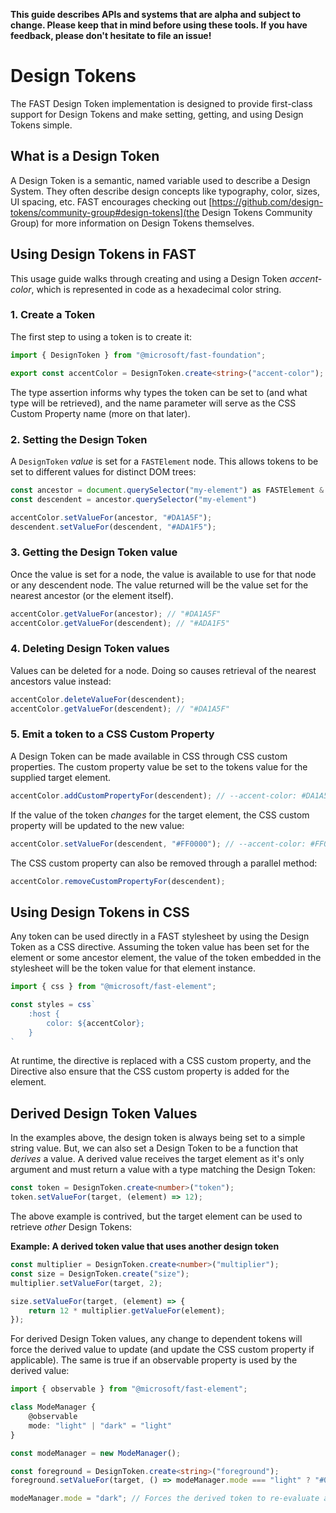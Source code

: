 **This guide describes APIs and systems that are alpha and subject to change. Please keep that in mind before using these tools. If you have feedback, please don't hesitate to file an issue!**

# Design Tokens
The FAST Design Token implementation is designed to provide first-class support for Design Tokens and make setting, getting, and using Design Tokens simple.

## What is a Design Token
A Design Token is a semantic, named variable used to describe a Design System. They often describe design concepts like typography, color, sizes, UI spacing, etc. FAST encourages checking out [https://github.com/design-tokens/community-group#design-tokens](the Design Tokens Community Group) for more information on Design Tokens themselves.

## Using Design Tokens in FAST
This usage guide walks through creating and using a Design Token *accent-color*, which is represented in code as a hexadecimal color string.

### 1. Create a Token
The first step to using a token is to create it:

```ts
import { DesignToken } from "@microsoft/fast-foundation";

export const accentColor = DesignToken.create<string>("accent-color");
```

The type assertion informs why types the token can be set to (and what type will be retrieved), and the name parameter will serve as the CSS Custom Property name (more on that later).

### 2. Setting the Design Token
A `DesignToken` *value* is set for a `FASTElement` node. This allows tokens to be set to different values for distinct DOM trees:

```ts
const ancestor = document.querySelector("my-element") as FASTElement & HTMLElement;
const descendent = ancestor.querySelector("my-element")

accentColor.setValueFor(ancestor, "#DA1A5F");
descendent.setValueFor(descendent, "#ADA1F5");
 ```

### 3. Getting the Design Token value
Once the value is set for a node, the value is available to use for that node or any descendent node. The value returned will be the value set for the nearest ancestor (or the element itself).

```ts
accentColor.getValueFor(ancestor); // "#DA1A5F"
accentColor.getValueFor(descendent); // "#ADA1F5"
```

### 4. Deleting Design Token values
Values can be deleted for a node. Doing so causes retrieval of the nearest ancestors value instead:

```ts
accentColor.deleteValueFor(descendent);
accentColor.getValueFor(descendent); // "#DA1A5F"
```

### 5. Emit a token to a CSS Custom Property
A Design Token can be made available in CSS through CSS custom properties. The custom property value be set to the tokens value for the supplied target element.

```ts
accentColor.addCustomPropertyFor(descendent); // --accent-color: #DA1A5F;
```

If the value of the token *changes* for the target element, the CSS custom property will be updated to the new value:

```ts
accentColor.setValueFor(descendent, "#FF0000"); // --accent-color: #FF0000;
```

The CSS custom property can also be removed through a parallel method:

```ts
accentColor.removeCustomPropertyFor(descendent);
```

## Using Design Tokens in CSS
Any token can be used directly in a FAST stylesheet by using the Design Token as a CSS directive. Assuming the token value has been set for the element or some ancestor element, the value of the token embedded in the stylesheet will be the token value for that element instance.

```ts
import { css } from "@microsoft/fast-element";

const styles = css`
    :host {
        color: ${accentColor};
    }
`
```

At runtime, the directive is replaced with a CSS custom property, and the Directive also ensure that the CSS custom property is added for the element.

## Derived Design Token Values
In the examples above, the design token is always being set to a simple string value. But, we can also set a Design Token to be a function that *derives* a value. A derived value receives the target element as it's only argument and must return a value with a type matching the Design Token:

```ts
const token = DesignToken.create<number>("token");
token.setValueFor(target, (element) => 12);
```

The above example is contrived, but the target element can be used to retrieve *other* Design Tokens:

**Example: A derived token value that uses another design token**
```ts
const multiplier = DesignToken.create<number>("multiplier");
const size = DesignToken.create("size");
multiplier.setValueFor(target, 2);

size.setValueFor(target, (element) => {
    return 12 * multiplier.getValueFor(element);
});
```

For derived Design Token values, any change to dependent tokens will force the derived value to update (and update the CSS custom property if applicable). The same is true if an observable property is used by the derived value:

```ts
import { observable } from "@microsoft/fast-element";

class ModeManager {
    @observable
    mode: "light" | "dark" = "light"
}

const modeManager = new ModeManager();

const foreground = DesignToken.create<string>("foreground");
foreground.setValueFor(target, () => modeManager.mode === "light" ? "#000000" : "#FFFFFF");

modeManager.mode = "dark"; // Forces the derived token to re-evaluate and CSS custom properties to update if applicable
```
